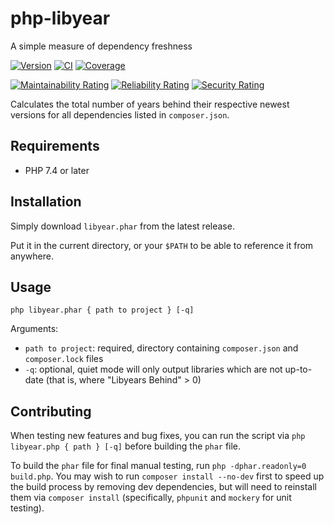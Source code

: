 # php-libyear
A simple measure of dependency freshness

[![Version](https://img.shields.io/packagist/v/ecoapm/libyear?logo=packagist&label=Install)](https://packagist.org/packages/ecoAPM/libyear)
[![CI](https://github.com/ecoAPM/php-libyear/workflows/CI/badge.svg)](https://github.com/ecoAPM/php-libyear/actions)
[![Coverage](https://sonarcloud.io/api/project_badges/measure?project=ecoAPM_php-libyear&metric=coverage)](https://sonarcloud.io/dashboard?id=ecoAPM_php-libyear)

[![Maintainability Rating](https://sonarcloud.io/api/project_badges/measure?project=ecoAPM_php-libyear&metric=sqale_rating)](https://sonarcloud.io/dashboard?id=ecoAPM_php-libyear)
[![Reliability Rating](https://sonarcloud.io/api/project_badges/measure?project=ecoAPM_php-libyear&metric=reliability_rating)](https://sonarcloud.io/dashboard?id=ecoAPM_php-libyear)
[![Security Rating](https://sonarcloud.io/api/project_badges/measure?project=ecoAPM_php-libyear&metric=security_rating)](https://sonarcloud.io/dashboard?id=ecoAPM_php-libyear)


Calculates the total number of years behind their respective newest versions for all dependencies listed in `composer.json`.

## Requirements

- PHP 7.4 or later 

## Installation

Simply download `libyear.phar` from the latest release.

Put it in the current directory, or your `$PATH` to be able to reference it from anywhere.

## Usage
`php libyear.phar { path to project } [-q]`

Arguments:
- `path to project`: required, directory containing `composer.json` and `composer.lock` files
- `-q`: optional, quiet mode will only output libraries which are not up-to-date (that is, where "Libyears Behind" > 0)

## Contributing

When testing new features and bug fixes, you can run the script via `php libyear.php { path } [-q]` before building the `phar` file.

To build the `phar` file for final manual testing, run `php -dphar.readonly=0 build.php`. You may wish to run `composer install --no-dev` first to speed up the build process by removing dev dependencies, but will need to reinstall them via `composer install` (specifically, `phpunit` and `mockery` for unit testing).
